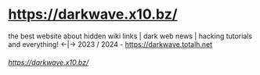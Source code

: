 # https://darkwave.x10.bz/
the best website about hidden wiki links | dark web news | hacking tutorials and everything! <-|-> 2023 / 2024 - https://darkwave.totalh.net


###### https://darkwave.x10.bz/
